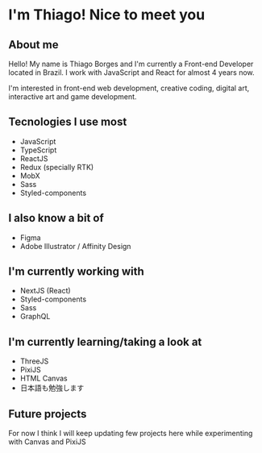 # I'm Thiago! Nice to meet you

## About me

Hello! My name is Thiago Borges and I'm currently a Front-end Developer located in Brazil. I work with JavaScript and React for almost 4 years now.  

I'm interested in front-end web development, creative coding, digital art, interactive art and game development.

## Tecnologies I use most

- JavaScript
- TypeScript
- ReactJS
- Redux (specially RTK)
- MobX
- Sass
- Styled-components

## I also know a bit of

- Figma
- Adobe Illustrator / Affinity Design

## I'm currently working with

- NextJS (React)
- Styled-components
- Sass
- GraphQL

## I'm currently learning/taking a look at

- ThreeJS
- PixiJS
- HTML Canvas
- 日本語も勉強します

## Future projects
For now I think I will keep updating few projects here while experimenting with Canvas and PixiJS
